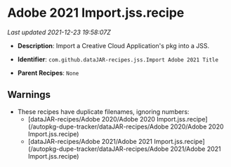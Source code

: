 # Adobe 2021 Import.jss.recipe

_Last updated 2021-12-23 19:58:07Z_

- **Description**: Import a Creative Cloud Application's pkg into a JSS.

- **Identifier**: `com.github.dataJAR-recipes.jss.Import Adobe 2021 Title`

- **Parent Recipes**: `None`

## Warnings

- These recipes have duplicate filenames, ignoring numbers:
    - [dataJAR-recipes/Adobe 2020/Adobe 2020 Import.jss.recipe](/autopkg-dupe-tracker/dataJAR-recipes/Adobe 2020/Adobe 2020 Import.jss.recipe)
    - [dataJAR-recipes/Adobe 2021/Adobe 2021 Import.jss.recipe](/autopkg-dupe-tracker/dataJAR-recipes/Adobe 2021/Adobe 2021 Import.jss.recipe)